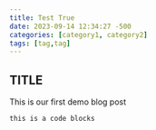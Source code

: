 ```yaml
---
title: Test True 
date: 2023-09-14 12:34:27 -500
categories: [category1, category2]
tags: [tag,tag]
---
```


## TITLE
This is our first demo blog post


```bash
this is a code blocks
```
